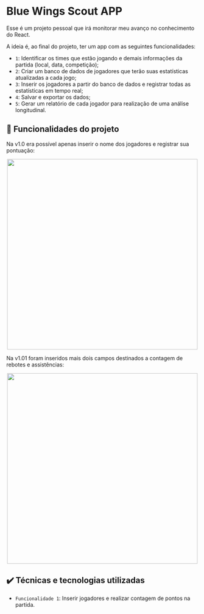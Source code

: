 # Blue Wings Scout APP

Esse é um projeto pessoal que irá monitorar meu avanço no conhecimento do React.

A ideia é, ao final do projeto, ter um app com as seguintes funcionalidades:

- `1`: Identificar os times que estão jogando e demais informações da partida (local, data, competição);
- `2`: Criar um banco de dados de jogadores que terão suas estatísticas atualizadas a cada jogo;
- `3`: Inserir os jogadores a partir do banco de dados e registrar todas as estatísticas em tempo real;
- `4`: Salvar e exportar os dados;
- `5`: Gerar um relatório de cada jogador para realização de uma análise longitudinal.

## 🔨 Funcionalidades do projeto

Na v1.0 era possível apenas inserir o nome dos jogadores e registrar sua pontuação:

<div align="center">
<img src="https://user-images.githubusercontent.com/99735564/178328130-7c4854ae-d680-45ba-9564-cadfee5bd82a.png" width="500px"/>
</div>

Na v1.01 foram inseridos mais dois campos destinados a contagem de rebotes e assistências:

<div align="center">
<img src="https://user-images.githubusercontent.com/99735564/178631563-c19948fa-e243-4103-8f73-4f41eccf2a1e.png" width="500px"/>
</div>

## ✔️ Técnicas e tecnologias utilizadas

- `Funcionalidade 1`: Inserir jogadores e realizar contagem de pontos na partida.
